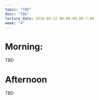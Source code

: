 ```yaml
---
topic: "TBD"
desc: "TBD"
lecture_date: 2016-08-22 09:00:00.00-7:00
week: "4"
---
```



# Morning:

TBD

# Afternoon

TBD
